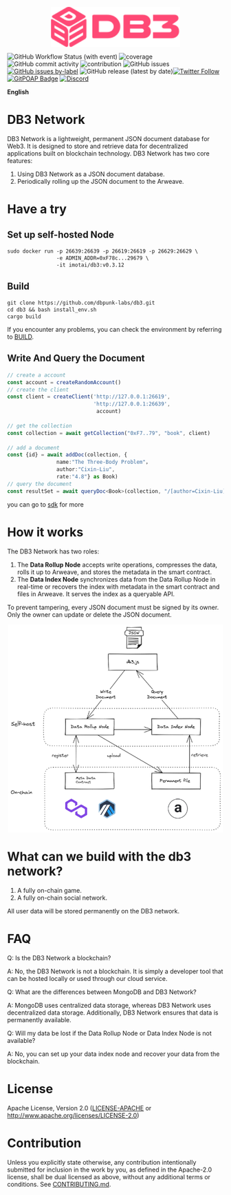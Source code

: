 <p align="center">
 <img width="300px" src="./docs/images/db3_logo.svg" align="center"/>

![GitHub Workflow Status (with event)](https://img.shields.io/github/actions/workflow/status/dbpunk-labs/db3/ci.yml?branch=main&style=flat-square)
![coverage](https://img.shields.io/codecov/c/github/dbpunk-labs/db3?style=flat-square)
![GitHub commit activity](https://img.shields.io/github/commit-activity/w/db3-teams/db3?style=flat-square)
![contribution](https://img.shields.io/github/contributors/dbpunk-labs/db3?style=flat-square)
![GitHub issues](https://img.shields.io/github/issues/db3-teams/db3?style=flat-square)
[![GitHub issues by-label](https://img.shields.io/github/issues/dbpunk-labs/db3/good%20first%20issue?style=flat-square)](https://github.com/dbpunk-labs/db3/issues?q=is%3Aopen+is%3Aissue+label%3A%22good+first+issue%22)
![GitHub release (latest by date)](https://img.shields.io/github/v/release/dbpunk-labs/db3?color=green&display_name=tag&label=db3&logo=db3&logoColor=https%3A%2F%2Favatars.githubusercontent.com%2Fu%2F102341693%3Fs%3D96%26v%3D4&style=flat-square)[![Twitter Follow](https://img.shields.io/twitter/follow/Db3Network?style=flat-square)](https://twitter.com/Db3Network)
[![GitPOAP Badge](https://public-api.gitpoap.io/v1/repo/dbpunk-labs/db3/badge)](https://www.gitpoap.io/gh/dbpunk-labs/db3)
[![Discord](https://badgen.net/badge/icon/discord?icon=discord&label)](https://discord.gg/sz3bmZx2uh)

**English**

# DB3 Network

DB3 Network is a lightweight, permanent JSON document database for Web3. It is designed to store and retrieve data for decentralized applications built on blockchain technology. DB3 Network has two core features:

1. Using DB3 Network as a JSON document database.
2. Periodically rolling up the JSON document to the Arweave.

# Have a try

## Set up self-hosted Node

```shell
sudo docker run -p 26639:26639 -p 26619:26619 -p 26629:26629 \
                -e ADMIN_ADDR=0xF78c...29679 \ 
                -it imotai/db3:v0.3.12
```

## Build

```shell
git clone https://github.com/dbpunk-labs/db3.git
cd db3 && bash install_env.sh
cargo build
```
If you encounter any problems, you can check the environment by referring to [BUILD](./BUILD.md).

## Write And Query the Document

```typescript
// create a account
const account = createRandomAccount()
// create the client
const client = createClient('http://127.0.0.1:26619',
                            'http://127.0.0.1:26639', 
                             account)

// get the collection
const collection = await getCollection("0xF7..79", "book", client)

// add a document
const {id} = await addDoc(collection, {
                name:"The Three-Body Problem"，
                author:"Cixin-Liu",
                rate:"4.8"} as Book)
// query the document
const resultSet = await queryDoc<Book>(collection, "/[author=Cixin-Liu]")
```
you can go to [sdk](https://docs.db3.network/) for more

# How it works

The DB3 Network has two roles:

1. The **Data Rollup Node** accepts write operations, compresses the data, rolls it up to Arweave, and stores the metadata in the smart contract.
2. The **Data Index Node** synchronizes data from the Data Rollup Node in real-time or recovers the index with metadata in the smart contract and files in Arweave. It serves the index as a queryable API.

To prevent tampering, every 
JSON document must be signed by its owner. Only the owner can update or delete the JSON document.
<p align="center">
<img width="500px" src="./docs/images/db3_arch.png" align="center"/>


# What can we build with the db3 network?

1. A fully on-chain game.
2. A fully on-chain social network.

All user data will be stored permanently on the DB3 network.

# FAQ

Q: Is the DB3 Network a blockchain?

A: No, the DB3 Network is not a blockchain. It is simply a developer tool that can be hosted locally or used through our cloud service.

Q: What are the differences between MongoDB and DB3 Network?

A: MongoDB uses centralized data storage, whereas DB3 Network uses decentralized data storage. Additionally, DB3 Network ensures that data is permanently available.

Q: Will my data be lost if the Data Rollup Node or Data Index Node is not available?

A: No, you can set up your data index node and recover your data from the blockchain.
# License

Apache License, Version 2.0
([LICENSE-APACHE](LICENSE-APACHE) or http://www.apache.org/licenses/LICENSE-2.0)

# Contribution

Unless you explicitly state otherwise, any contribution intentionally submitted
for inclusion in the work by you, as defined in the Apache-2.0 license, shall be
dual licensed as above, without any additional terms or conditions.
See [CONTRIBUTING.md](CONTRIBUTING.md).
